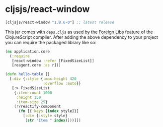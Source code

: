 # cljsjs/react-window

[](dependency)
```clojure
[cljsjs/react-window "1.8.6-0"] ;; latest release
```
[](/dependency)

This jar comes with `deps.cljs` as used by the [Foreign Libs][flibs] feature
of the ClojureScript compiler. After adding the above dependency to your project
you can require the packaged library like so:

```clojure
(ns application.core
  (:require
   [react-window :refer [FixedSizeList]]
   [reagent.core :as r]))

(defn hello-table []
  [:div {:style {:max-height 420
                 :overflow :auto}}
   [:> FixedSizeList
    {:item-count 1000
     :height 150
     :item-size 25}
    (r/reactify-component
      (fn [{:keys [index style]}]
        [:div {:style style}
         (str "Item " index)]))]])
```

[flibs]: https://clojurescript.org/reference/packaging-foreign-deps
